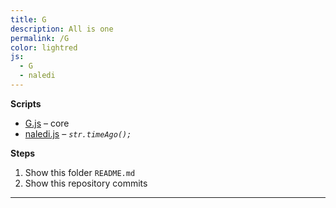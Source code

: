 ```yaml
---
title: G
description: All is one
permalink: /G
color: lightred
js:
  - G
  - naledi
---
```


**Scripts**

- [G.js]({{site.baseurl}}/js/G.js) – core
- [naledi.js]({{site.baseurl}}/js/naledi.js) – *`str.timeAgo();`*

**Steps**

1. Show this folder `README.md`
1. Show this repository commits

---
